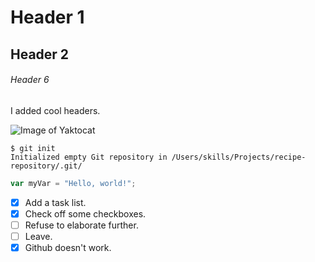 # Header 1 
## Header 2
###### Header 6
I added cool headers.

![Image of Yaktocat](https://octodex.github.com/images/yaktocat.png)

```
$ git init
Initialized empty Git repository in /Users/skills/Projects/recipe-repository/.git/
```

``` javascript
var myVar = "Hello, world!";
```

- [x] Add a task list.
- [x] Check off some checkboxes.
- [ ] Refuse to elaborate further.
- [ ] Leave.
- [x] Github doesn't work.
